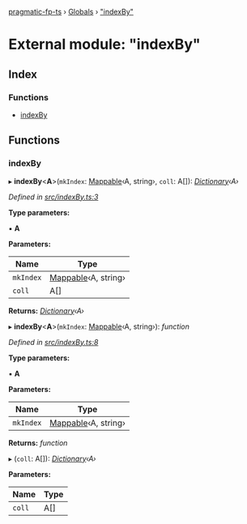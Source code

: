 [pragmatic-fp-ts](../README.md) › [Globals](../globals.md) › ["indexBy"](_indexby_.md)

# External module: "indexBy"

## Index

### Functions

* [indexBy](_indexby_.md#indexby)

## Functions

###  indexBy

▸ **indexBy**<**A**>(`mkIndex`: [Mappable](_types_.md#mappable)‹A, string›, `coll`: A[]): *[Dictionary](_types_.md#dictionary)‹A›*

*Defined in [src/indexBy.ts:3](https://github.com/hermann-p/pragmatic-fp-ts/blob/893c172/src/indexBy.ts#L3)*

**Type parameters:**

▪ **A**

**Parameters:**

Name | Type |
------ | ------ |
`mkIndex` | [Mappable](_types_.md#mappable)‹A, string› |
`coll` | A[] |

**Returns:** *[Dictionary](_types_.md#dictionary)‹A›*

▸ **indexBy**<**A**>(`mkIndex`: [Mappable](_types_.md#mappable)‹A, string›): *function*

*Defined in [src/indexBy.ts:8](https://github.com/hermann-p/pragmatic-fp-ts/blob/893c172/src/indexBy.ts#L8)*

**Type parameters:**

▪ **A**

**Parameters:**

Name | Type |
------ | ------ |
`mkIndex` | [Mappable](_types_.md#mappable)‹A, string› |

**Returns:** *function*

▸ (`coll`: A[]): *[Dictionary](_types_.md#dictionary)‹A›*

**Parameters:**

Name | Type |
------ | ------ |
`coll` | A[] |
